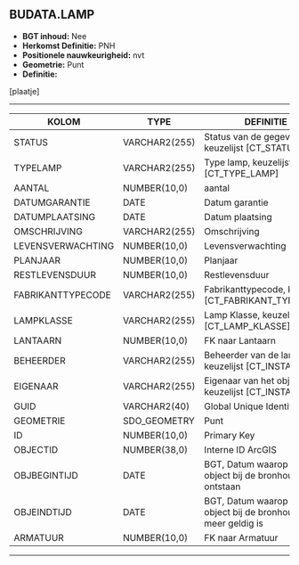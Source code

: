 ﻿## BUDATA.LAMP


* __BGT inhoud:__ Nee
* __Herkomst Definitie:__ PNH
* __Positionele nauwkeurigheid:__ nvt
* __Geometrie:__ Punt
* __Definitie:__ 


[plaatje]

***

|KOLOM                           	|TYPE          	|DEFINITIE|
|------                          	|----          	|-----    |
|STATUS                          	|VARCHAR2(255) 	|Status van de gegevens, keuzelijst [CT_STATUS]|
|TYPELAMP                        	|VARCHAR2(255) 	|Type lamp, keuzelijst [CT_TYPE_LAMP]|
|AANTAL                          	|NUMBER(10,0)  	|aantal|
|DATUMGARANTIE                   	|DATE          	|Datum garantie|
|DATUMPLAATSING                  	|DATE          	|Datum plaatsing|
|OMSCHRIJVING                    	|VARCHAR2(255) 	|Omschrijving|
|LEVENSVERWACHTING               	|NUMBER(10,0)  	|Levensverwachting|
|PLANJAAR                        	|NUMBER(10,0)  	|Planjaar|
|RESTLEVENSDUUR                  	|NUMBER(10,0)  	|Restlevensduur|
|FABRIKANTTYPECODE               	|VARCHAR2(255) 	|Fabrikanttypecode, keuzelijst [CT_FABRIKANT_TYPECODE]|
|LAMPKLASSE                      	|VARCHAR2(255) 	|Lamp Klasse, keuzelijst [CT_LAMP_KLASSE]|
|LANTAARN                        	|NUMBER(10,0)  	|FK naar Lantaarn|
|BEHEERDER                       	|VARCHAR2(255) 	|Beheerder van de lamp, keuzelijst [CT_INSTANTIE]|
|EIGENAAR                        	|VARCHAR2(255) 	|Eigenaar van het object, keuzelijst [CT_INSTANTIE]|
|GUID                            	|VARCHAR2(40)  	|Global Unique Identifier|
|GEOMETRIE                       	|SDO_GEOMETRY  	|Punt|
|ID                              	|NUMBER(10,0)  	|Primary Key|
|OBJECTID                        	|NUMBER(38,0)   |Interne ID ArcGIS|
|OBJBEGINTIJD                    	|DATE          	|BGT, Datum waarop het object bij de bronhouder is ontstaan|
|OBJEINDTIJD                     	|DATE          	|BGT, Datum waarop het object bij de bronhouder niet meer geldig is|
|ARMATUUR                        	|NUMBER(10,0)  	|FK naar Armatuur|

***


